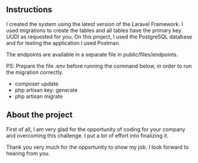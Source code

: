 ## Instructions

I created the system using the latest version of the Laravel Framework. I used migrations to create the tables and all tables have the primary key UUDI as requested for you.
On this project, I used the PostgreSQL database and for testing the application I used Postman.

The endpoints are available in a separate file in public/files/endpoints.

PS: Prepare the file .env before running the command below, in order to run the migration correctly.

- composer update
- php artisan key: generate
- php artisan migrate


## About the project

First of all, I am very glad for the opportunity of coding for your company and overcoming this challenge. I put a lot of effort into finalizing it.

Thank you very much for the opportunity to show my job. I look forward to hearing from you.
